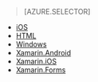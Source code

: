 > [AZURE.SELECTOR]
- [iOS](../articles/app-service-mobile/app-service-mobile-dotnet-backend-ios-get-started-preview.md)
- [HTML](../articles/app-service-mobile/app-service-mobile-dotnet-backend-html-get-started-preview.md)
- [Windows](../articles/app-service-mobile/app-service-mobile-dotnet-backend-windows-store-dotnet-get-started-preview.md)
- [Xamarin.Android](../articles/app-service-mobile/app-service-mobile-dotnet-backend-xamarin-android-get-started-preview.md)
- [Xamarin.iOS](../articles/app-service-mobile/app-service-mobile-dotnet-backend-xamarin-ios-get-started-preview.md)
- [Xamarin.Forms](../articles/app-service-mobile/app-service-mobile-dotnet-backend-xamarin-forms-get-started-preview.md)

<!---HONumber=Oct15_HO3-->